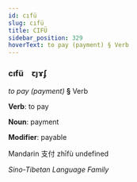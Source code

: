 ```yaml
---
id: cıfü
slug: cıfü
title: CIFÜ
sidebar_position: 329
hoverText: to pay (payment) § Verb
---
```


### cıfü&emsp;<span kind="abugida">ꞇȷɤʄ</span>

*to pay (payment)* **§** Verb

**Verb**: to pay

**Noun**: payment

**Modifier**: payable

Mandarin 支付 zhīfù undefined

*Sino-Tibetan Language Family*